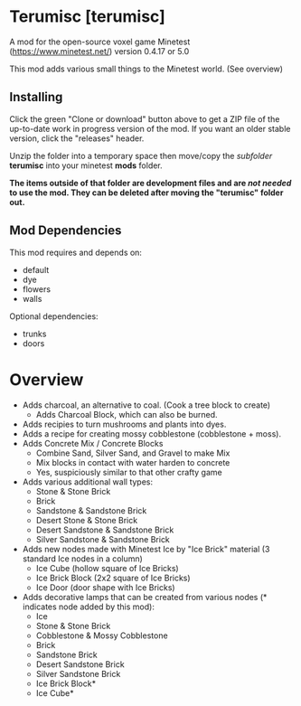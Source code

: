 # Terumisc [terumisc]
A mod for the open-source voxel game Minetest (https://www.minetest.net/) version 0.4.17 or 5.0

This mod adds various small things to the Minetest world. (See overview)

## Installing
Click the green "Clone or download" button above to get a ZIP file of the up-to-date work in progress version of the mod. If you want an older stable version, click the "releases" header.

Unzip the folder into a temporary space then move/copy the *subfolder* **terumisc** into your minetest **mods** folder.

**The items outside of that folder are development files and are *not needed* to use the mod. They can be deleted after moving the "terumisc" folder out.**

## Mod Dependencies
This mod requires and depends on:
* default
* dye
* flowers
* walls

Optional dependencies:
* trunks
* doors

# Overview

* Adds charcoal, an alternative to coal. (Cook a tree block to create)
    * Adds Charcoal Block, which can also be burned.
* Adds recipies to turn mushrooms and plants into dyes.
* Adds a recipe for creating mossy cobblestone (cobblestone + moss).
* Adds Concrete Mix / Concrete Blocks
    * Combine Sand, Silver Sand, and Gravel to make Mix
    * Mix blocks in contact with water harden to concrete
    * Yes, suspiciously similar to that other crafty game
* Adds various additional wall types:
    * Stone & Stone Brick
    * Brick
    * Sandstone & Sandstone Brick
    * Desert Stone & Stone Brick
    * Desert Sandstone & Sandstone Brick
    * Silver Sandstone & Sandstone Brick
* Adds new nodes made with Minetest Ice by "Ice Brick" material (3 standard Ice nodes in a column)
    * Ice Cube (hollow square of Ice Bricks)
    * Ice Brick Block (2x2 square of Ice Bricks)
    * Ice Door (door shape with Ice Bricks)
* Adds decorative lamps that can be created from various nodes (* indicates node added by this mod):
    * Ice
    * Stone & Stone Brick
    * Cobblestone & Mossy Cobblestone
    * Brick
    * Sandstone Brick
    * Desert Sandstone Brick
    * Silver Sandstone Brick
    * Ice Brick Block*
    * Ice Cube*
